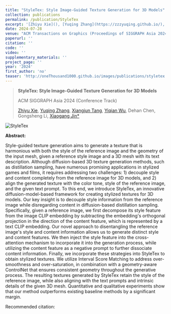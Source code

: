 ```yaml
---
title: "StyleTex: Style Image-Guided Texture Generation for 3D Models"
collection: publications
permalink: /publication/StyleTex
excerpt: '[Zhiyu Xie](), [Yuqing Zhang](https://zzzyuqing.github.io/),  [Xiangjun Tang](https://yuyujunjun.github.io/), **[Yiqian Wu](https://onethousandwu.com/)**, Dehan Chen, Gongsheng Li, [Xiaogang Jin*](http://www.cad.zju.edu.cn/home/jin) '
date: 2024-07-28
venue: "ACM Transactions on Graphics (Proceedings of SIGGRAPH Asia 2024)"
paperurl: ''
citation: ''
code: ''
video: ''
supplementary_materials: ''
project_page: ''
year: '2024'
first_author: 'no'
teaser: 'http://oneThousand1000.github.io/images/publications/styletex.png'
---
```



> **StyleTex: Style Image-Guided Texture Generation for 3D Models**
>
> ACM SIGGRAPH Asia 2024 (Conference Track)
>
> [Zhiyu Xie](), [Yuqing Zhang](https://zzzyuqing.github.io/),  [Xiangjun Tang](https://yuyujunjun.github.io/), [Yiqian Wu](https://onethousandwu.com/), Dehan Chen, Gongsheng Li, [Xiaogang Jin*](http://www.cad.zju.edu.cn/home/jin) 

![StyleTex](http://oneThousand1000.github.io/images/publications/styletex.png)

<b>Abstract:</b>

Style-guided texture generation aims to generate a texture that is harmonious with both the style of the reference image and the geometry of the input mesh, given a reference style image and a 3D mesh with its text description.  Although diffusion-based 3D texture generation methods, such as distillation sampling, have numerous promising applications in stylized games and films, it requires addressing two challenges: 1) decouple style and content completely from the reference image for 3D models, and 2) align the generated texture with the color tone, style of the reference image, and the given text prompt. To this end, we introduce StyleTex, an innovative diffusion-model-based framework for creating stylized textures for 3D models. Our key insight is to decouple style information from the reference image while disregarding content in diffusion-based distillation sampling. Specifically, given a reference image, we first decompose its style feature from the image CLIP embedding by subtracting the embedding's orthogonal projection in the direction of the content feature, which is represented by a text CLIP embedding.  Our novel approach to disentangling the reference image's style and content information allows us to generate distinct style and content features. We then inject the style feature into the cross-attention mechanism to incorporate it into the generation process, while utilizing the content feature as a negative prompt to further dissociate content information. Finally, we incorporate these strategies into StyleTex to obtain stylized textures. We utilize Interval Score Matching to address over-smoothness and over-saturation, in combination with a geometry-aware ControlNet that ensures consistent geometry throughout the generative process. The resulting textures generated by StyleTex retain the style of the reference image, while also aligning with the text prompts and intrinsic details of the given 3D mesh. Quantitative and qualitative experiments show that our method outperforms existing baseline methods by a significant margin.




Recommended citation: 
```

```
